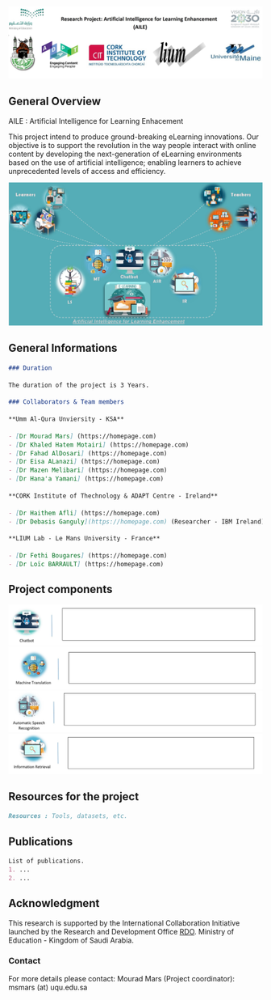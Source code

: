 ![Image](/Project.jpg)

## General Overview

AILE : Artificial Intelligence for Learning Enhacement


This project intend to produce ground-breaking eLearning innovations. Our objective is to support the revolution in the way people interact with online content by developing the next-generation of eLearning environments based on the use of artificial intelligence; enabling learners to achieve unprecedented levels of access and efficiency.


![Image](/AILE.jpg)


## **General Informations**
```markdown
### Duration

The duration of the project is 3 Years.

### Collaborators & Team members

**Umm Al-Qura Unviersity - KSA**

- [Dr Mourad Mars] (https://homepage.com)
- [Dr Khaled Hatem Motairi] (https://homepage.com)
- [Dr Fahad AlDosari] (https://homepage.com)
- [Dr Eisa ALanazi] (https://homepage.com)
- [Dr Mazen Melibari] (https://homepage.com)
- [Dr Hana'a Yamani] (https://homepage.com)

**CORK Institute of Thechnology & ADAPT Centre - Ireland**

- [Dr Haithem Afli] (https://homepage.com)
- [Dr Debasis Ganguly](https://homepage.com) (Researcher - IBM Ireland)

**LIUM Lab - Le Mans University - France**

- [Dr Fethi Bougares] (https://homepage.com)
- [Dr Loïc BARRAULT] (https://homepage.com)
```
## **Project components**

![Image](/Chatbot.jpg)
![Image](/MT.jpg)
![Image](/ASR.jpg)
![Image](/IR.jpg)

## **Resources for the project**
```markdown
Resources : Tools, datasets, etc.
```
## **Publications**
```markdown
List of publications.
1. ...
2. ...
```
## **Acknowledgment**

This research is supported by the International Collaboration Initiative launched by the Research and Development Office [RDO](https://rdo.moe.gov.sa). Ministry of Education - Kingdom of Saudi Arabia.
### Contact

For more details please contact: 
Mourad Mars (Project coordinator): msmars (at) uqu.edu.sa
